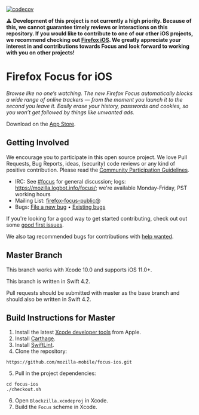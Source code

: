 [![codecov](https://codecov.io/gh/mozilla-mobile/focus/branch/master/graph/badge.svg)](https://codecov.io/gh/mozilla-mobile/focus)

⚠️ **Development of this project is not currently a high priority. Because of this, we cannot guarantee timely reviews or interactions on this repository. If you would like to contribute to one of our other iOS projects, we recommend checking out [Firefox iOS](https://github.com/mozilla-mobile/firefox-ios). We greatly appreciate your interest in and contributions towards Focus and look forward to working with you on other projects!**

# Firefox Focus for iOS

_Browse like no one’s watching. The new Firefox Focus automatically blocks a wide range of online trackers — from the moment you launch it to the second you leave it. Easily erase your history, passwords and cookies, so you won’t get followed by things like unwanted ads._

Download on the [App Store](https://itunes.apple.com/app/id1055677337).

Getting Involved
----------------

We encourage you to participate in this open source project. We love Pull Requests, Bug Reports, ideas, (security) code reviews or any kind of positive contribution. Please read the [Community Participation Guidelines](https://www.mozilla.org/en-US/about/governance/policies/participation/).

* IRC:            See [#focus](https://wiki.mozilla.org/IRC) for general discussion; logs: https://mozilla.logbot.info/focus/; we're available Monday-Friday, PST working hours
* Mailing List:   [firefox-focus-public@](https://mail.mozilla.org/listinfo/firefox-focus-public)
* Bugs:           [File a new bug](https://github.com/mozilla-mobile/focus-ios/issues/new) • [Existing bugs](https://github.com/mozilla-mobile/focus-ios/issues)

If you're looking for a good way to get started contributing, check out out some [good first issues](https://github.com/mozilla-mobile/focus-ios/issues?q=is%3Aopen+is%3Aissue+label%3A%22good+first+issue%22).

We also tag recommended bugs for contributions with [help wanted](https://github.com/mozilla-mobile/focus-ios/issues?q=is%3Aopen+is%3Aissue+label%3A%22help+wanted%22).

Master Branch
----------------

This branch works with Xcode 10.0 and supports iOS 11.0+.

This branch is written in Swift 4.2.

Pull requests should be submitted with master as the base branch and should also be written in Swift 4.2.

Build Instructions for Master
------------------

1. Install the latest [Xcode developer tools](https://developer.apple.com/xcode/downloads/) from Apple.
2. Install [Carthage](https://github.com/Carthage/Carthage#installing-carthage).
3. Install [SwiftLint](https://github.com/realm/SwiftLint).
4. Clone the repository:

  ```shell
  https://github.com/mozilla-mobile/focus-ios.git
  ```

5. Pull in the project dependencies:

  ```shell
  cd focus-ios
  ./checkout.sh
  ```

6. Open `Blockzilla.xcodeproj` in Xcode.
7. Build the `Focus` scheme in Xcode.
